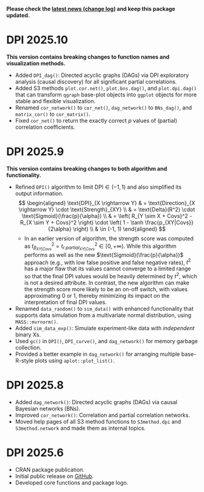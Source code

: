 **Please check the [latest news (change log)](https://psychbruce.github.io/DPI/news/index.html) and keep this package updated.**

# DPI 2025.10

**This version contains breaking changes to function names and visualization methods.**

-   Added `DPI_dag()`: Directed acyclic graphs (DAGs) via DPI exploratory analysis (causal discovery) for all significant partial correlations.
-   Added S3 methods `plot.cor.net()`, `plot.bns.dag()`, and `plot.dpi.dag()` that can transform `qgraph` base-plot objects into `ggplot` objects for more stable and flexible visualization.
-   Renamed `cor_network()` to `cor_net()`, `dag_network()` to `BNs_dag()`, and `matrix_cor()` to `cor_matrix()`.
-   Fixed `cor_net()` to return the exactly correct *p* values of (partial) correlation coefficients.

# DPI 2025.9

**This version contains breaking changes to both algorithm and functionality.**

-   Refined `DPI()` algorithm to limit $\text{DPI} \in (-1, 1)$ and also simplified its output information. $$
    \begin{aligned}
    \text{DPI}_{X \rightarrow Y}
    & = \text{Direction}_{X \rightarrow Y} \cdot \text{Strength}_{XY} \\
    & = \text{Delta}(R^2) \cdot \text{Sigmoid}(\frac{p}{\alpha}) \\
    & = \left( R_{Y \sim X + Covs}^2 - R_{X \sim Y + Covs}^2 \right) \cdot \left( 1 - \tanh \frac{p_{XY|Covs}}{2\alpha} \right) \\
    & \in (-1, 1)
    \end{aligned}
    $$
    -   In an earlier version of algorithm, the strength score was computed as $t_{\beta_{XY|Covs}}^2 = t_{r.partial_{XY|Covs}}^2 \in [0, +\infty)$. While this algorithm performs as well as the new $\text{Sigmoid}(\frac{p}{\alpha})$ approach (e.g., with low false positive and false negative rates), $t^2$ has a major flaw that its values cannot converge to a limited range so that the final DPI values would be heavily determined by $t^2$, which is not a desired attribute. In contrast, the new algorithm can make the strength score more likely to be an on-off switch, with values approximating 0 or 1, thereby minimizing its impact on the interpretation of final DPI values.
-   Renamed `data_random()` to `sim_data()` with enhanced functionality that supports data simulation from a multivariate normal distribution, using `MASS::mvrnorm()`.
-   Added `sim_data_exp()`: Simulate experiment-like data with *independent* binary Xs.
-   Used `gc()` in `DPI()`, `DPI_curve()`, and `dag_network()` for memory garbage collection.
-   Provided a better example in `dag_network()` for arranging multiple base-R-style plots using `aplot::plot_list()`.

# DPI 2025.8

-   Added `dag_network()`: Directed acyclic graphs (DAGs) via causal Bayesian networks (BNs).
-   Improved `cor_network()`: Correlation and partial correlation networks.
-   Moved help pages of all S3 method functions to `S3method.dpi` and `S3method.network` and made them as internal topics.

# DPI 2025.6

-   CRAN package publication.
-   Initial public release on [GitHub](https://github.com/psychbruce/DPI).
-   Developed core functions and package logo.
